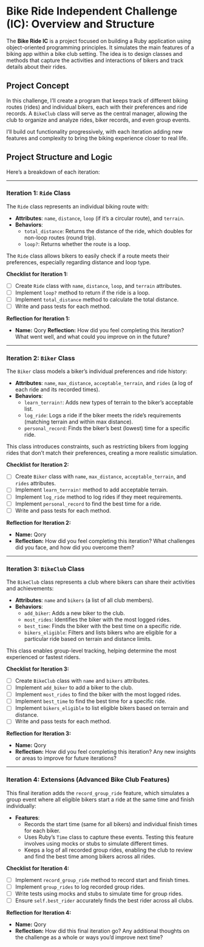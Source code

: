 # Bike Ride Independent Challenge (IC): Overview and Structure

The **Bike Ride IC** is a project focused on building a Ruby application using object-oriented programming principles. It simulates the main features of a biking app within a bike club setting. The idea is to design classes and methods that capture the activities and interactions of bikers and track details about their rides.

## Project Concept

In this challenge, I’ll create a program that keeps track of different biking routes (rides) and individual bikers, each with their preferences and ride records. A `BikeClub` class will serve as the central manager, allowing the club to organize and analyze rides, biker records, and even group events.

I’ll build out functionality progressively, with each iteration adding new features and complexity to bring the biking experience closer to real life.

## Project Structure and Logic

Here’s a breakdown of each iteration:

---

### Iteration 1: `Ride` Class

The `Ride` class represents an individual biking route with:

- **Attributes**: `name`, `distance`, `loop` (if it’s a circular route), and `terrain`.
- **Behaviors**:
  - `total_distance`: Returns the distance of the ride, which doubles for non-loop routes (round trip).
  - `loop?`: Returns whether the route is a loop.

The `Ride` class allows bikers to easily check if a route meets their preferences, especially regarding distance and loop type.

**Checklist for Iteration 1:**
- [ ] Create `Ride` class with `name`, `distance`, `loop`, and `terrain` attributes.
- [ ] Implement `loop?` method to return if the ride is a loop.
- [ ] Implement `total_distance` method to calculate the total distance.
- [ ] Write and pass tests for each method.

**Reflection for Iteration 1:**
- **Name:** Qory
**Reflection:** How did you feel completing this iteration? What went well, and what could you improve on in the future?

---

### Iteration 2: `Biker` Class

The `Biker` class models a biker’s individual preferences and ride history:

- **Attributes**: `name`, `max_distance`, `acceptable_terrain`, and `rides` (a log of each ride and its recorded times).
- **Behaviors**:
  - `learn_terrain!`: Adds new types of terrain to the biker’s acceptable list.
  - `log_ride`: Logs a ride if the biker meets the ride’s requirements (matching terrain and within max distance).
  - `personal_record`: Finds the biker’s best (lowest) time for a specific ride.

This class introduces constraints, such as restricting bikers from logging rides that don’t match their preferences, creating a more realistic simulation.

**Checklist for Iteration 2:**
- [ ] Create `Biker` class with `name`, `max_distance`, `acceptable_terrain`, and `rides` attributes.
- [ ] Implement `learn_terrain!` method to add acceptable terrain.
- [ ] Implement `log_ride` method to log rides if they meet requirements.
- [ ] Implement `personal_record` to find the best time for a ride.
- [ ] Write and pass tests for each method.

**Reflection for Iteration 2:**
- **Name:** Qory
- **Reflection:** How did you feel completing this iteration? What challenges did you face, and how did you overcome them?

---

### Iteration 3: `BikeClub` Class

The `BikeClub` class represents a club where bikers can share their activities and achievements:

- **Attributes**: `name` and `bikers` (a list of all club members).
- **Behaviors**:
  - `add_biker`: Adds a new biker to the club.
  - `most_rides`: Identifies the biker with the most logged rides.
  - `best_time`: Finds the biker with the best time on a specific ride.
  - `bikers_eligible`: Filters and lists bikers who are eligible for a particular ride based on terrain and distance limits.

This class enables group-level tracking, helping determine the most experienced or fastest riders.

**Checklist for Iteration 3:**
- [ ] Create `BikeClub` class with `name` and `bikers` attributes.
- [ ] Implement `add_biker` to add a biker to the club.
- [ ] Implement `most_rides` to find the biker with the most logged rides.
- [ ] Implement `best_time` to find the best time for a specific ride.
- [ ] Implement `bikers_eligible` to list eligible bikers based on terrain and distance.
- [ ] Write and pass tests for each method.

**Reflection for Iteration 3:**
- **Name:** Qory
- **Reflection:** How did you feel completing this iteration? Any new insights or areas to improve for future iterations?

---

### Iteration 4: Extensions (Advanced Bike Club Features)

This final iteration adds the `record_group_ride` feature, which simulates a group event where all eligible bikers start a ride at the same time and finish individually:

- **Features**:
  - Records the start time (same for all bikers) and individual finish times for each biker.
  - Uses Ruby’s `Time` class to capture these events. Testing this feature involves using mocks or stubs to simulate different times.
  - Keeps a log of all recorded group rides, enabling the club to review and find the best time among bikers across all rides.

**Checklist for Iteration 4:**
- [ ] Implement `record_group_ride` method to record start and finish times.
- [ ] Implement `group_rides` to log recorded group rides.
- [ ] Write tests using mocks and stubs to simulate time for group rides.
- [ ] Ensure `self.best_rider` accurately finds the best rider across all clubs.

**Reflection for Iteration 4:**
- **Name:** Qory
- **Reflection:** How did this final iteration go? Any additional thoughts on the challenge as a whole or ways you’d improve next time?
